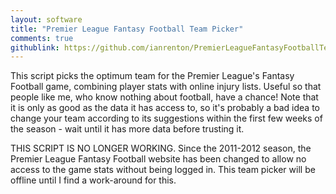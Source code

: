 ```yaml
---
layout: software
title: "Premier League Fantasy Football Team Picker"
comments: true
githublink: https://github.com/ianrenton/PremierLeagueFantasyFootballTeamPicker/
---
```


This script picks the optimum team for the Premier League's Fantasy Football game, combining player stats with online injury lists. Useful so that people like me, who know nothing about football, have a chance! Note that it is only as good as the data it has access to, so it's probably a bad idea to change your team according to its suggestions within the first few weeks of the season - wait until it has more data before trusting it.

THIS SCRIPT IS NO LONGER WORKING.
Since the 2011-2012 season, the Premier League Fantasy Football website has been changed to allow no access to the game stats without being logged in.  This team picker will be offline until I find a work-around for this.
